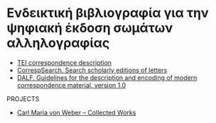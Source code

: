 <h1>Ενδεικτική βιβλιογραφία για την ψηφιακή έκδοση σωμάτων αλληλογραφίας</h1>


<ul>

<li>   <a href="http://www.tei-c.org/release/doc/tei-p5-doc/en/html/ref-correspDesc.html"> TEI correspondence description </a>  </li>

<li>  <a href= "http://correspsearch.bbaw.de/index.xql?l=en"> CorrespSearch. Search scholarly editions of letters </a></li>

<li><a href="http://ctb.kantl.be/project/dalf/dalfdoc/index.htm">DALF. Guidelines for the description and encoding of modern correspondence material, version 1.0 <a/></li>

</ul>

PROJECTS
<ul>
<li><a href="http://www.weber-gesamtausgabe.de/en/Index"> Carl Maria von Weber – Collected Works </a></li>

</ul>
